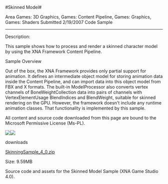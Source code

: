#Skinned Model#

Area
Games: 3D Graphics, Games: Content Pipeline, Games: Graphics, Games: Shaders
Submitted
2/19/2007
Code Sample

---

Description:

This sample shows how to process and render a skinned character model by using the XNA Framework Content Pipeline.
 

Sample Overview

Out of the box, the XNA Framework provides only partial support for animation. It defines an intermediate object model for storing animation data inside the Content Pipeline, and can import data into this object model from FBX and X formats. The built-in ModelProcessor also converts vertex channels of BoneWeightCollection data into pairs of channels with VertexElementUsage BlendIndices and BlendWeight, suitable for skinned rendering on the GPU. However, the framework doesn't include any runtime animation classes. That functionality is implemented by this sample.


All content and source code downloaded from this page are bound to the Microsoft Permissive License (Ms-PL).
	
![](https://github.com/DDReaper/XNAGameStudio/blob/master/Images/XNA_Skinning_01_small.jpg)![](https://github.com/DDReaper/XNAGameStudio/blob/master/Images/XNA_Skinning_02_small.jpg)	

 
downloads

[SkinningSample_4_0.zip](https://github.com/DDReaper/XNAGameStudio/blob/master/Samples/SkinningSample_4_0.zip?raw=true)

Size: 9.59MB

Source code and assets for the Skinned Model Sample (XNA Game Studio 4.0). 